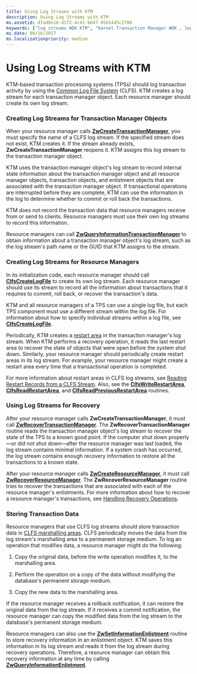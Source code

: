 ```yaml
---
title: Using Log Streams with KTM
description: Using Log Streams with KTM
ms.assetid: d7ad0e16-d1f2-4c41-b647-95b5445c2708
keywords: ["log streams WDK KTM", "Kernel Transaction Manager WDK , log streams", "KTM WDK , log streams", "Common Log File System WDK kernel , KTM log streams", "CLFS WDK kernel , KTM log streams", "transaction managers WDK KTM , log streams", "resource managers WDK KTM , log streams"]
ms.date: 06/16/2017
ms.localizationpriority: medium
---
```


# Using Log Streams with KTM


KTM-based transaction processing systems (TPSs) should log transaction activity by using the [Common Log File System](using-common-log-file-system.md) (CLFS). KTM creates a log stream for each transaction manager object. Each resource manager should create its own log stream.

### Creating Log Streams for Transaction Manager Objects

When your resource manager calls [**ZwCreateTransactionManager**](https://msdn.microsoft.com/library/windows/hardware/ff566430), you must specify the name of a CLFS log stream. If the specified stream does not exist, KTM creates it. If the stream already exists, **ZwCreateTransactionManager** reopens it. KTM assigns this log stream to the transaction manager object.

KTM uses the transaction manager object's log stream to record internal state information about the transaction manager object and all resource manager objects, transaction objects, and enlistment objects that are associated with the transaction manager object. If transactional operations are interrupted before they are complete, KTM can use the information in the log to determine whether to commit or roll back the transactions.

KTM does not record the transaction data that resource managers receive from or send to clients. Resource managers must use their own log streams to record this information.

Resource managers can call [**ZwQueryInformationTransactionManager**](https://msdn.microsoft.com/library/windows/hardware/ff567058) to obtain information about a transaction manager object's log stream, such as the log stream's path name or the GUID that KTM assigns to the stream.

### Creating Log Streams for Resource Managers

In its initialization code, each resource manager should call [**ClfsCreateLogFile**](https://msdn.microsoft.com/library/windows/hardware/ff540792) to create its own log stream. Each resource manager should use its stream to record all the information about transactions that it requires to commit, roll back, or recover the transaction's data.

KTM and all resource managers of a TPS can use a single log file, but each TPS component must use a different stream within the log file. For information about how to specify individual streams within a log file, see [**ClfsCreateLogFile**](https://msdn.microsoft.com/library/windows/hardware/ff540792).

Periodically, KTM creates a [restart area](reading-restart-records-from-a-clfs-stream.md) in the transaction manager's log stream. When KTM performs a recovery operation, it reads the last restart area to recover the state of objects that were open before the system shut down. Similarly, your resource manager should periodically create restart areas in its log stream. For example, your resource manager might create a restart area every time that a transactional operation is completed.

For more information about restart areas in CLFS log streams, see [Reading Restart Records from a CLFS Stream](reading-restart-records-from-a-clfs-stream.md). Also, see the [**ClfsWriteRestartArea**](https://msdn.microsoft.com/library/windows/hardware/ff541770), [**ClfsReadRestartArea**](https://msdn.microsoft.com/library/windows/hardware/ff541709), and [**ClfsReadPreviousRestartArea**](https://msdn.microsoft.com/library/windows/hardware/ff541699) routines.

### Using Log Streams for Recovery

After your resource manager calls **ZwCreateTransactionManager**, it must call [**ZwRecoverTransactionManager**](https://msdn.microsoft.com/library/windows/hardware/ff567079). The **ZwRecoverTransactionManager** routine reads the transaction manager object's log stream to recover the state of the TPS to a known good point. If the computer shut down properly—or did not shut down—after the resource manager was last loaded, the log stream contains minimal information. If a system crash has occurred, the log stream contains enough recovery information to restore all the transactions to a known state.

After your resource manager calls [**ZwCreateResourceManager**](https://msdn.microsoft.com/library/windows/hardware/ff566427), it must call [**ZwRecoverResourceManager**](https://msdn.microsoft.com/library/windows/hardware/ff567078). The **ZwRecoverResourceManager** routine tries to recover the transactions that are associated with each of the resource manager's enlistments. For more information about how to recover a resource manager's transactions, see [Handling Recovery Operations](handling-recovery-operations.md).

### Storing Transaction Data

Resource managers that use CLFS log streams should store transaction data in [CLFS marshalling areas](clfs-marshalling-areas.md). CLFS periodically moves the data from the log stream's marshalling area to a permanent storage medium. To log an operation that modifies data, a resource manager might do the following:

1.  Copy the original data, before the write operation modifies it, to the marshalling area.

2.  Perform the operation on a copy of the data without modifying the database's permanent storage medium.

3.  Copy the new data to the marshalling area.

If the resource manager receives a rollback notification, it can restore the original data from the log stream. If it receives a commit notification, the resource manager can copy the modified data from the log stream to the database's permanent storage medium.

Resource managers can also use the [**ZwSetInformationEnlistment**](https://msdn.microsoft.com/library/windows/hardware/ff567094) routine to store recovery information in an enlistment object. KTM saves this information in its log stream and reads it from the log stream during recovery operations. Therefore, a resource manager can obtain this recovery information at any time by calling [**ZwQueryInformationEnlistment**](https://msdn.microsoft.com/library/windows/hardware/ff567051).

 

 




